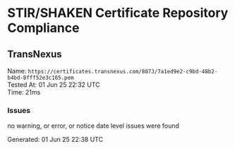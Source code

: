 # STIR/SHAKEN Certificate Repository Compliance

## TransNexus

Name: `https://certificates.transnexus.com/807J/7a1ed9e2-c9bd-48b2-b4bd-8fff52e3c165.pem`\
Tested At: 01 Jun 25 22:32 UTC\
Time: 21ms

### Issues

no warning, or error, or notice date level issues were found

Generated: 01 Jun 25 22:38 UTC